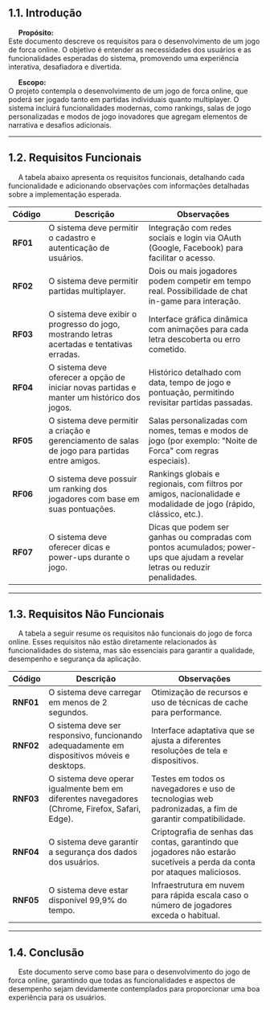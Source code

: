 ## 1.1. Introdução

 &nbsp;&nbsp;&nbsp;&nbsp; **Propósito:**  
  Este documento descreve os requisitos para o desenvolvimento de um jogo de forca online. O objetivo é entender as necessidades dos usuários e as funcionalidades esperadas do sistema, promovendo uma experiência interativa, desafiadora e divertida.

 &nbsp;&nbsp;&nbsp;&nbsp; **Escopo:**  
  O projeto contempla o desenvolvimento de um jogo de forca online, que poderá ser jogado tanto em partidas individuais quanto multiplayer. O sistema incluirá funcionalidades modernas, como rankings, salas de jogo personalizadas e modos de jogo inovadores que agregam elementos de narrativa e desafios adicionais.

---

## 1.2. Requisitos Funcionais

&nbsp;&nbsp;&nbsp;&nbsp; A tabela abaixo apresenta os requisitos funcionais, detalhando cada funcionalidade e adicionando observações com informações detalhadas sobre a implementação esperada.

| **Código** | **Descrição** | **Observações** |
|------------|---------------|-----------------|
| **RF01**   | O sistema deve permitir o cadastro e autenticação de usuários. | Integração com redes sociais e login via OAuth (Google, Facebook) para facilitar o acesso. |
| **RF02**   | O sistema deve permitir partidas multiplayer. | Dois ou mais jogadores podem competir em tempo real. Possibilidade de chat in-game para interação. |
| **RF03**   | O sistema deve exibir o progresso do jogo, mostrando letras acertadas e tentativas erradas. | Interface gráfica dinâmica com animações para cada letra descoberta ou erro cometido. |
| **RF04**   | O sistema deve oferecer a opção de iniciar novas partidas e manter um histórico dos jogos. | Histórico detalhado com data, tempo de jogo e pontuação, permitindo revisitar partidas passadas. |
| **RF05**   | O sistema deve permitir a criação e gerenciamento de salas de jogo para partidas entre amigos. | Salas personalizadas com nomes, temas e modos de jogo (por exemplo: "Noite de Forca" com regras especiais). |
| **RF06**   | O sistema deve possuir um ranking dos jogadores com base em suas pontuações. | Rankings globais e regionais, com filtros por amigos, nacionalidade e modalidade de jogo (rápido, clássico, etc.). |
| **RF07**   | O sistema deve oferecer dicas e power-ups durante o jogo. | Dicas que podem ser ganhas ou compradas com pontos acumulados; power-ups que ajudam a revelar letras ou reduzir penalidades. |

---

## 1.3. Requisitos Não Funcionais

&nbsp;&nbsp;&nbsp;&nbsp; A tabela a seguir resume os requisitos não funcionais do jogo de forca online. Esses requisitos não estão diretamente relacionados às funcionalidades do sistema, mas são essenciais para garantir a qualidade, desempenho e segurança da aplicação.

| **Código** | **Descrição** | **Observações** |
|------------|---------------|-----------------|
| **RNF01**  | O sistema deve carregar em menos de 2 segundos. | Otimização de recursos e uso de técnicas de cache para performance. |
| **RNF02**  | O sistema deve ser responsivo, funcionando adequadamente em dispositivos móveis e desktops. | Interface adaptativa que se ajusta a diferentes resoluções de tela e dispositivos. |
| **RNF03**  | O sistema deve operar igualmente bem em diferentes navegadores (Chrome, Firefox, Safari, Edge). | Testes em todos os navegadores e uso de tecnologias web padronizadas, a fim de garantir compatibilidade. |
| **RNF04**  | O sistema deve garantir a segurança dos dados dos usuários. | Criptografia de senhas das contas, garantindo que jogadores não estarão sucetíveis a perda da conta por ataques maliciosos. |
| **RNF05**  | O sistema deve estar disponível 99,9% do tempo. | Infraestrutura em nuvem para rápida escala caso o número de jogadores exceda o habitual. |

---

## 1.4. Conclusão

&nbsp;&nbsp;&nbsp;&nbsp; Este documento serve como base para o desenvolvimento do jogo de forca online, garantindo que todas as funcionalidades e aspectos de desempenho sejam devidamente contemplados para proporcionar uma boa experiência para os usuários.